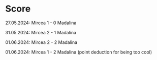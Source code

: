 # Score

27.05.2024: Mircea 1 - 0 Madalina

31.05.2024: Mircea 2 - 1 Madalina

01.06.2024: Mircea 2 - 2 Madalina

01.06.2024: Mircea 1 - 2 Madalina (point deduction for being too cool)
